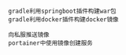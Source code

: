 

    gradle利用springboot插件构建war包
    gradle利用docker插件构建docker镜像
    
    向私服推送镜像
    portainer中使用镜像创建服务
